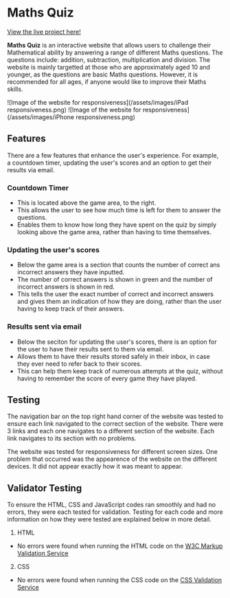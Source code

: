 # Maths Quiz

[View the live project here!](https://mohamed-hagabdalla.github.io/Portfolio-Two/)

**Maths Quiz** is an interactive website that allows users to challenge their Mathematical ability by answering a range of different Maths questions. The questions include: addition, subtraction, multiplication and division. The website is mainly targetted at those who are approximately aged 10 and younger, as the questions are basic Maths questions. However, it is recommended for all ages, if anyone would like to improve their Maths skills.

![Image of the website for responsiveness](/assets/images/iPad responsiveness.png)
![Image of the website for responsiveness](/assets/images/iPhone responsiveness.png)

## Features

There are a few features that enhance the user's experience. For example, a countdown timer, updating the user's scores and an option to get their results via email.

### Countdown Timer

- This is located above the game area, to the right.
- This allows the user to see how much time is left for them to answer the questions.
- Enables them to know how long they have spent on the quiz by simply looking above the game area, rather than having to time themselves.

### Updating the user's scores

- Below the game area is a section that counts the number of correct ans incorrect answers they have inputted.
- The number of correct answers is shown in green and the number of incorrect answers is shown in red.
- This tells the user the exact number of correct and incorrect answers and gives them an indication of how they are doing, rather than the user having to keep track of their answers.

### Results sent via email

- Below the seciton for updating the user's scores, there is an option for the user to have their results sent to them via email.
- Allows them to have their results stored safely in their inbox, in case they ever need to refer back to their scores.
- This can help them keep track of numerous attempts at the quiz, without having to remember the score of every game they have played. 

## Testing

The navigation bar on the top right hand corner of the website was tested to ensure each link navigated to the correct section of the website. There were 3 links and each one navigates to a different section of the website. Each link navigates to its section with no problems.

The website was tested for responsiveness for different screen sizes. One problem that occurred was the appearence of the website on the different devices. It did not appear exactly how it was meant to appear.

## Validator Testing

To ensure the HTML, CSS and JavaScript codes ran smoothly and had no errors, they were each tested for validation. Testing for each code and more information on how they were tested are explained below in more detail.

1. HTML
-  No errors were found when running the HTML code on the [W3C Markup Validation Service](https://validator.w3.org/#validate_by_input)

2. CSS
- No errors were found when running the CSS code on the [CSS Validation Service](https://jigsaw.w3.org/css-validator/)
